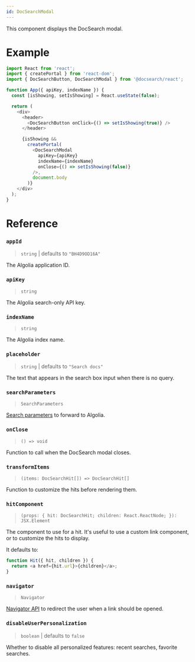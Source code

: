 ```yaml
---
id: DocSearchModal
---
```


This component displays the DocSearch modal.

# Example

```js
import React from 'react';
import { createPortal } from 'react-dom';
import { DocSearchButton, DocSearchModal } from '@docsearch/react';

function App({ apiKey, indexName }) {
  const [isShowing, setIsShowing] = React.useState(false);

  return (
    <div>
      <header>
        <DocSearchButton onClick={() => setIsShowing(true)} />
      </header>

      {isShowing &&
        createPortal(
          <DocSearchModal
            apiKey={apiKey}
            indexName={indexName}
            onClose={() => setIsShowing(false)}
          />,
          document.body
        )}
    </div>
  );
}
```

# Reference

### `appId`

> `string` | defaults to `"BH4D9OD16A"`

The Algolia application ID.

### `apiKey`

> `string`

The Algolia search-only API key.

### `indexName`

> `string`

The Algolia index name.

### `placeholder`

> `string` | defaults to `"Search docs"`

The text that appears in the search box input when there is no query.

### `searchParameters`

> `SearchParameters`

[Search parameters](https://www.algolia.com/doc/api-reference/search-api-parameters/) to forward to Algolia.

### `onClose`

> `() => void`

Function to call when the DocSearch modal closes.

### `transformItems`

> `(items: DocSearchHit[]) => DocSearchHit[]`

Function to customize the hits before rendering them.

### `hitComponent`

> `(props: { hit: DocSearchHit; children: React.ReactNode; }): JSX.Element`

The component to use for a hit. It's useful to use a custom link component, or to customize the hits to display.

It defaults to:

```js
function Hit({ hit, children }) {
  return <a href={hit.url}>{children}</a>;
}
```

### `navigator`

> `Navigator`

[Navigator API](keyboard-navigation) to redirect the user when a link should be opened.

### `disableUserPersonalization`

> `boolean` | defaults to `false`

Whether to disable all personalized features: recent searches, favorite searches.
